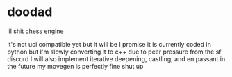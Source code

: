 # doodad
lil shit chess engine

it's not uci compatible yet but it will be I promise
it is currently coded in python but I'm slowly converting it to c++ due to peer pressure from the sf discord
I will also implement iterative deepening, castling, and en passant in the future
my movegen is perfectly fine shut up
